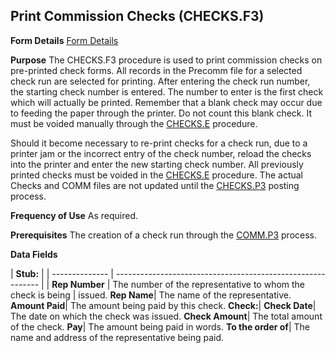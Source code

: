 ## Print Commission Checks (CHECKS.F3)
<PageHeader />

**Form Details**
[Form Details](../CHECKS-F3-1/README.md)

**Purpose**
The CHECKS.F3 procedure is used to print commission checks on pre-printed
check forms. All records in the Precomm file for a selected check run are
selected for printing. After entering the check run number, the starting check
number is entered. The number to enter is the first check which will actually
be printed. Remember that a blank check may occur due to feeding the paper
through the printer. Do not count this blank check. It must be voided manually
through the [CHECKS.E](../CHECKS-E/README.md) procedure.

Should it become necessary to re-print checks for a check run, due to a
printer jam or the incorrect entry of the check number, reload the checks into
the printer and enter the new starting check number. All previously printed
checks must be voided in the [CHECKS.E](../CHECKS-E/README.md) procedure. The actual
Checks and COMM files are not updated until the [CHECKS.P3](../CHECKS-P3/README.md)
posting process.

**Frequency of Use**
As required.

**Prerequisites**
The creation of a check run through the [COMM.P3](../COMM-P3/README.md) process.

**Data Fields**

| **Stub:**      |
| -------------- | ----------------------------------------------------------- |
| **Rep Number** | The number of the representative to whom the check is being |
issued.
**Rep Name**|  The name of the representative.
**Amount Paid**|  The amount being paid by this check.
**Check:**|
**Check Date**|  The date on which the check was issued.
**Check Amount**|  The total amount of the check.
**Pay**|  The amount being paid in words.
**To the order of**|  The name and address of the representative being paid.

<badge text= "Version 8.10.57 " vertical="middle" />

<PageFooter />

